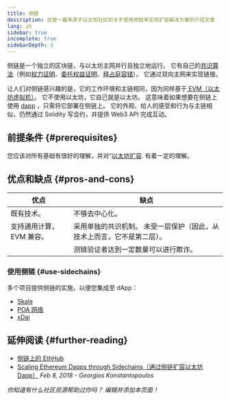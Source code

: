 ```yaml
---
title: 侧链
description: 这是一篇来源于以太坊社区的关于使用侧链来实现扩容解决方案的介绍文章
lang: zh
sidebar: true
incomplete: true
sidebarDepth: 3
---
```


侧链是一个独立的区块链，与以太坊主网并行且独立地运行。 它有自己的[共识算法](/developers/docs/consensus-mechanisms/)（例如[权力证明](https://wikipedia.org/wiki/Proof_of_authority)、[委托权益证明](https://en.bitcoinwiki.org/wiki/DPoS)、[拜占庭容错](https://decrypt.co/resources/byzantine-fault-tolerance-what-is-it-explained)）。 它通过双向主网来实现链接。

让人们对侧链感兴趣的是，它的工作环境和主链相同，因为同样基于[ EVM（以太坊虚拟机）](/developers/docs/evm/)。 它不使用以太坊，它自己就是以太坊。 这意味着如果想要在侧链上使用 [dapp](/developers/docs/dapps/) ，只需将它部署在侧链上。 它的外观、给人的感受和行为与主链相似，仍然通过 Solidity 写合约，并提供 Web3 API 完成互动。

## 前提条件 {#prerequisites}

您应该对所有基础有很好的理解，并对“[以太坊扩容](/developers/docs/scaling/). 有着一定的理解。

## 优点和缺点 {#pros-and-cons}

| 优点                     | 缺点                                                                    |
| ------------------------ | ----------------------------------------------------------------------- |
| 既有技术。               | 不够去中心化。                                                          |
| 支持通用计算，EVM 兼容。 | 采用单独的共识机制。 未受一层保护（因此，从技术上而言，它不是第二层）。 |
|                          | 测链验证者达到一定数量可以进行欺诈。                                    |

### 使用侧链 {#use-sidechains}

多个项目提供侧链的实施，以便您集成至 dApp：

- [Skale](https://skale.network/)
- [POA 网络](https://www.poa.network/)
- [xDai](https://www.xdaichain.com/)

## 延伸阅读 {#further-reading}

- [侧链上的 EthHub](https://docs.ethhub.io/ethereum-roadmap/layer-2-scaling/sidechains/)
- [Scaling Ethereum Dapps through Sidechains（通过侧链扩容以太坊 Dapp）](https://medium.com/loom-network/dappchains-scaling-ethereum-dapps-through-sidechains-f99e51fff447) _Feb 8, 2018 - Georgios Konstantopoulos_

_你知道有什么社区资源帮助过你吗？ 编辑并添加本页面！_
